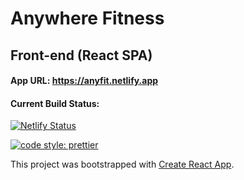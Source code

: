 # Anywhere Fitness

## Front-end (React SPA)

#### App URL: https://anyfit.netlify.app

#### Current Build Status:

[![Netlify Status](https://api.netlify.com/api/v1/badges/4b0cfe95-ee8c-4af4-a0ec-58bd0d52b895/deploy-status)](https://app.netlify.com/sites/anyfit/deploys)

[![code style: prettier](https://img.shields.io/badge/code_style-prettier-ff69b4.svg?style=flat-square)](https://github.com/prettier/prettier)

This project was bootstrapped with [Create React App](https://github.com/facebook/create-react-app).
